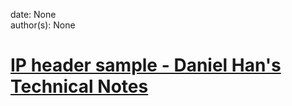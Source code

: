
date: None  
author(s): None  

# [IP header sample - Daniel Han's Technical Notes](https://sites.google.com/site/xiangyangsite/home/technical-tips/network/ip-header)




